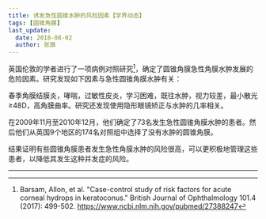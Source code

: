 ```yaml
---
title: 诱发急性圆锥水肿的风险因素【学界动态】
tags: [圆锥角膜]
last_update:
  date: 2018-08-02
  author: 张旗
---
```


英国伦敦的学者进行了一项病例对照研究[^1]，确定了圆锥角膜急性角膜水肿发展的危险因素。研究发现如下因素与急性圆锥角膜水肿有关：

春季角膜结膜炎，哮喘，过敏性皮炎，学习困难，既往水肿，视力较差，最小散光≥48D，高角膜曲率。研究还发现使用隐形眼镜矫正与水肿的几率相关。

在2009年11月至2010年12月，他们确定了73名发生急性圆锥角膜水肿的患者。然后他们从英国9个地区的174名对照组中选择了没有水肿的圆锥角膜。

结果证明有些圆锥角膜患者发生急性角膜水肿的风险很高，可以更积极地管理这些患者，以降低其发生这种并发症的风险。

---

[^1]: Barsam, Allon, et al. "Case-control study of risk factors for acute corneal hydrops in keratoconus." British Journal of Ophthalmology 101.4 (2017): 499-502. https://www.ncbi.nlm.nih.gov/pubmed/27388247
